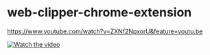 # web-clipper-chrome-extension

https://www.youtube.com/watch?v=ZXNf2NpxorU&feature=youtu.be

[![Watch the video](https://youtu.be/ZXNf2NpxorU)](https://youtu.be/ZXNf2NpxorU)

